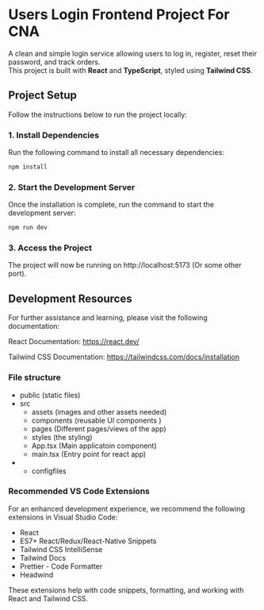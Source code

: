 # Users Login Frontend Project For CNA

A clean and simple login service allowing users to log in, register, reset their password, and track orders.  
This project is built with **React** and **TypeScript**, styled using **Tailwind CSS**.

## Project Setup

Follow the instructions below to run the project locally:

### 1. Install Dependencies

Run the following command to install all necessary dependencies:

```bash
npm install
```

### 2. Start the Development Server

Once the installation is complete, run the command to start the development server:

```bash
npm run dev
```

### 3. Access the Project

The project will now be running on http://localhost:5173 (Or some other port).

## Development Resources

For further assistance and learning, please visit the following documentation:

React Documentation: https://react.dev/

Tailwind CSS Documentation: https://tailwindcss.com/docs/installation

### File structure

- public (static files)
- src
  - assets (images and other assets needed)
  - components (reusable UI components )
  - pages (Different pages/views of the app)
  - styles (the styling)
  - App.tsx (Main applicatoin component)
  - main.tsx (Entry point for react app)
- - configfiles

### Recommended VS Code Extensions

For an enhanced development experience, we recommend the following extensions in Visual Studio Code:

- React
- ES7+ React/Redux/React-Native Snippets
- Tailwind CSS IntelliSense
- Tailwind Docs
- Prettier - Code Formatter
- Headwind

These extensions help with code snippets, formatting, and working with React and Tailwind CSS.
